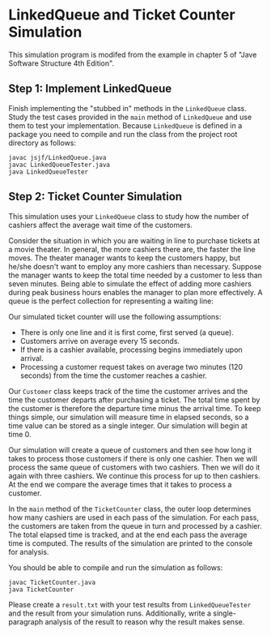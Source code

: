 # LinkedQueue and Ticket Counter Simulation
This simulation program is modifed from the example in chapter 5 of "Jave Software Structure 4th Edition".

## Step 1: Implement LinkedQueue
Finish implementing the "stubbed in" methods in the `LinkedQueue` class. Study the test cases provided in the `main` method of `LinkedQueue` and use them to test your implementation. Because `LinkedQueue` is defined in a package you need to compile and run the class from the project root directory as follows:
```
javac jsjf/LinkedQueue.java
javac LinkedQueueTester.java
java LinkedQueueTester  
```

## Step 2: Ticket Counter Simulation
This simulation uses your `LinkedQueue` class to study how the number of cashiers affect the average wait time of the customers.

Consider the situation in which you are waiting in line to purchase tickets at a movie theater. In general, the more cashiers there are, the faster the line moves. The theater manager wants to keep the customers happy, but he/she doesn't want to employ any more cashiers than necessary. Suppose the manager wants to keep the total time needed by a customer to less than seven minutes. Being able to simulate the effect of adding more cashiers during peak business hours enables the manager to plan more effectively. A queue is the perfect collection for representing a waiting line:

Our simulated ticket counter will use the following assumptions:
* There is only one line and it is first come, first served (a queue).
* Customers arrive on average every 15 seconds.
* If there is a cashier available, processing begins immediately upon arrival.
* Processing a customer request takes on average two minutes (120 seconds) from the time the customer reaches a cashier.

Our `Customer` class keeps track of the time the customer arrives and the time the customer departs after purchasing a ticket. The total time spent by the customer is therefore the departure time minus the arrival time. To keep things simple, our simulation will measure time in elapsed seconds, so a time value can be stored as a single integer. Our simulation will begin at time 0.

Our simulation will create a queue of customers and then see how long it takes to process those customers if there is only one cashier. Then we will process the same queue of customers with two cashiers. Then we will do it again with three cashiers. We continue this process for up to then cashiers. At the end we compare the average times that it takes to process a customer.

In the `main` method of the `TicketCounter` class, the outer loop determines how many cashiers are used in each pass of the simulation. For each pass, the customers are taken from the queue in turn and processed by a cashier. The total elapsed time is tracked, and at the end each pass the average time is computed. The results of the simulation are printed to the console for analysis.

You should be able to compile and run the simulation as follows:
```
javac TicketCounter.java
java TicketCounter
```

Please create a `result.txt` with your test results from `LinkedQueueTester` and the result from your simulation runs. Additionally, write a single-paragraph analysis of the result to reason why the result makes sense.
